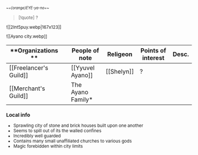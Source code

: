  <small><sub>*~={orange}EYE-ya-no=~* </sub></smalll> 
> [!quote] ?
> 
> 
![[2lnt5puy.webp|167x123]] 

![[Ayano city.webp]]

| **Organizations **     |     | People of note    | **Religeon** | **Points of interest** | Desc. |
| ---------------------- | --- | ----------------- | ------------ | ---------------------- | ----: |
| [[Freelancer's Guild]] |     | [[Yyuvel Ayano]]  | [[Shelyn]]   | ?                      |       |
| [[Merchant's Guild]]   |     | The Ayano Family* |              |                        |       |
### Local info
- Sprawling city of stone and brick houses built upon one another
- Seems to spill out of its the walled confines
- Incredibly well guarded 
- Contains many small unaffiliated churches to various gods 
- Magic forebidden within city limits